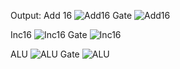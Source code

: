 Output: 
Add 16
![Add16 Gate](https://github.com/RoshniMukherjee/Project-2.2/assets/88767197/c9cd3ef4-fbf1-488d-ba38-90ec25503493)
![Add16](https://github.com/RoshniMukherjee/Project-2.2/assets/88767197/9feef8e3-3416-4a36-aa95-79ae0f029480)

Inc16
![Inc16 Gate](https://github.com/RoshniMukherjee/Project-2.2/assets/88767197/d995ab8e-4482-4554-b82f-ffd2e530cbd2)
![Inc16](https://github.com/RoshniMukherjee/Project-2.2/assets/88767197/c7ba3dda-204f-47f4-96fc-e95fa6ec5d0c)

ALU 
![ALU Gate](https://github.com/RoshniMukherjee/Project-2.2/assets/88767197/6633214d-4a00-4f1f-b495-bddc256842fb)
![ALU](https://github.com/RoshniMukherjee/Project-2.2/assets/88767197/a56a3fd8-c033-4ad4-91b8-862a6b7ea95a)
